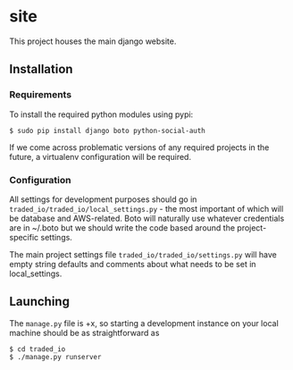 # site

This project houses the main django website.

## Installation

### Requirements

To install the required python modules using pypi:
    
    $ sudo pip install django boto python-social-auth

If we come across problematic versions of any required projects in the future, a virtualenv configuration will be required.

### Configuration

All settings for development purposes should go in `traded_io/traded_io/local_settings.py` - the most important of which will be database and AWS-related.  Boto will naturally use whatever credentials are in ~/.boto but we should write the code based around the project-specific settings.

The main project settings file `traded_io/traded_io/settings.py` will have empty string defaults and comments about what needs to be set in local_settings.

## Launching

The `manage.py` file is +x, so starting a development instance on your local machine should be as straightforward as

    $ cd traded_io
    $ ./manage.py runserver
